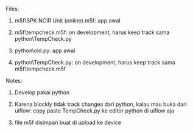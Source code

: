 Files:

1. m5f\SPK NCIR Unit (online).m5f: app awal

2. m5f\tempcheck.m5f: on development, harus keep track sama python\TempCheck.py

3. python\old.py: app awal

4. python\TempCheck.py: on development, harus keep track sama m5f\tempcheck.m5f

Notes:

1. Develop pakai python

2. Karena blockly tidak track changes dari python, kalau mau buka dari uiflow: copy paste TempCheck.py ke editor python di uiflow aja

3. file m5f disimpan buat di upload ke device
